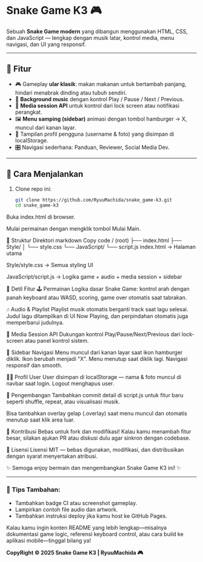 # Snake Game K3 🎮

Sebuah **Snake Game modern** yang dibangun menggunakan HTML, CSS, dan JavaScript — lengkap dengan musik latar, kontrol media, menu navigasi, dan UI yang responsif.

---

## 🧩 Fitur

- 🎮 Gameplay **ular klasik**: makan makanan untuk bertambah panjang, hindari menabrak dinding atau tubuh sendiri.
- 🎵 **Background music** dengan kontrol Play / Pause / Next / Previous.
- 📱 **Media session API** untuk kontrol dari lock screen atau notifikasi perangkat.
- 🖼️ **Menu samping (sidebar)** animasi dengan tombol hamburger → X, muncul dari kanan layar.
- 👤 Tampilan profil pengguna (username & foto) yang disimpan di localStorage.
- 🎛️ Navigasi sederhana: Panduan, Reviewer, Social Media Dev.

---

## 🚀 Cara Menjalankan

1. Clone repo ini:
   ```bash
   git clone https://github.com/RyuuMachida/snake_game‑k3.git
   cd snake_game‑k3
Buka index.html di browser.

Mulai permainan dengan mengklik tombol Mulai Main.

🧱 Struktur Direktori
markdown
Copy code
/ (root)
├── index.html
├── Style/
│   └── style.css
└── JavaScript/
    └── script.js
index.html → Halaman utama

Style/style.css → Semua styling UI

JavaScript/script.js → Logika game + audio + media session + sidebar

🔧 Detil Fitur
🕹️ Permainan
Logika dasar Snake Game: kontrol arah dengan panah keyboard atau WASD, scoring, game over otomatis saat tabrakan.

🎶 Audio & Playlist
Playlist musik otomatis berganti track saat lagu selesai. Judul lagu ditampilkan di UI Now Playing, dan perpindahan otomatis juga memperbarui judulnya.

📱 Media Session API
Dukungan kontrol Play/Pause/Next/Previous dari lock-screen atau panel kontrol sistem.

🧭 Sidebar Navigasi
Menu muncul dari kanan layar saat ikon hamburger diklik. Ikon berubah menjadi "X". Menu menutup saat diklik lagi. Navigasi responsif dan smooth.

👨‍💻 Profil User
User disimpan di localStorage — nama & foto muncul di navbar saat login. Logout menghapus user.

📁 Pengembangan
Tambahkan commit detail di script.js untuk fitur baru seperti shuffle, repeat, atau visualisasi musik.

Bisa tambahkan overlay gelap (.overlay) saat menu muncul dan otomatis menutup saat klik area luar.

🤝 Kontribusi
Bebas untuk fork dan modifikasi! Kalau kamu menambah fitur besar, silakan ajukan PR atau diskusi dulu agar sinkron dengan codebase.

🧾 Lisensi
Lisensi MIT — bebas digunakan, modifikasi, dan distribusikan dengan syarat menyertakan atribusi.

✨ Semoga enjoy bermain dan mengembangkan Snake Game K3 ini! ✨

---

### 🧠 Tips Tambahan:
- Tambahkan badge CI atau screenshot gameplay.
- Lampirkan contoh file audio dan artwork.
- Tambahkan instruksi deploy jika kamu host ke GitHub Pages.

Kalau kamu ingin konten README yang lebih lengkap—misalnya dokumentasi game logic, referensi keyboard control, atau cara build ke aplikasi mobile—tinggal bilang ya!

**CopyRight © 2025 Snake Game K3 | RyuuMachida 🎮**
